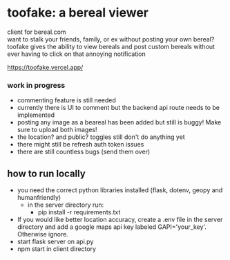 # toofake: a bereal viewer

client for bereal.com </br>
want to stalk your friends, family, or ex without posting your own bereal? 
toofake gives the ability to view bereals and post custom bereals without ever having to click on that annoying notification

https://toofake.vercel.app/

### work in progress
- commenting feature is still needed
 - currently there is UI to comment but the backend api route needs to be implemented
- posting any image as a beareal has been added but still is buggy! Make sure to upload both images!
 - the location? and public? toggles still don't do anything yet
- there might still be refresh auth token issues
- there are still countless bugs (send them over)

## how to run locally

* you need the correct python libraries installed (flask, dotenv, geopy and humanfriendly) 
  * in the server directory run:
    - pip install -r requirements.txt
* If you would like better location accuracy, create a .env file in the server directory and add a google maps api key labeled GAPI='your_key'. Otherwise ignore.
* start flask server on api.py
* npm start in client directory
